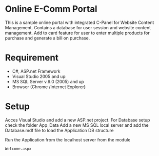 # Online E-Comm Portal
This is a sample online portal with integrated C-Panel for Website Content Management. Contains a database for user session and website content management. Add to card feature for user to enter multiple products for purchase and generate a bill on purchase.

# Requirement
  - C#, ASP.net Framework
  - Visual Studio 2005 and up
  - MS SQL Server v.9.0 (2005) and up
  - Browser (Chrome /Internet Explorer)
  
# Setup
Acces Visual Studio and add a new ASP.net project. For Database setup check the folder App_Data
Add a new MS SQL local server and add the Database.mdf file to load the Application DB structure

Run the Application from the localhost server from the module 
```sh
Welcome.aspx
```

